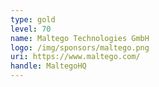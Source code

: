 ```yaml
---
type: gold
level: 70
name: Maltego Technologies GmbH
logo: /img/sponsors/maltego.png
uri: https://www.maltego.com/
handle: MaltegoHQ
---
```

